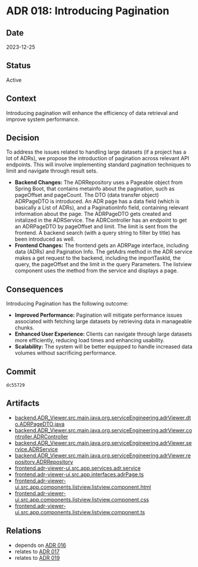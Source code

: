 # ADR 018: Introducing Pagination

## Date

2023-12-25

## Status

Active

## Context

Introducing pagination will enhance the efficiency of data retrieval and improve system performance. 

## Decision

To address the issues related to handling large datasets (if a project has a lot of ADRs),  we propose the introduction of pagination across relevant API endpoints. This will involve implementing standard pagination techniques to limit and navigate through result sets.

- **Backend Changes:** The ADRRepository uses a Pageable object from Spring Boot, that contains metainfo about the pagination, such as pageOffset and pageCount. The DTO (data transfer object) ADRPageDTO is introduced. An ADR page has a data field (which is basically a List of ADRs), and a PaginationInfo field, containing relevant information about the page. The ADRPageDTO gets created and initalized in the ADRService. The ADRController has an endpoint to get an ADRPageDTO by pageOffset and limit. The limit is sent from the frontend. A backend search (with a query string to filter by title) has been introduced as well. 
- **Frontend Changes:** The frontend gets an ADRPage interface, including data (ADRs) and Pagination Info. The getAdrs method in the ADR service makes a get request to the backend, including the importTaskId, the query, the pageOffset and the limit in the query Parameters. The listview component uses the method from the service and displays a page. 

## Consequences

Introducing Pagination has the following outcome:

- **Improved Performance:** Pagination will mitigate performance issues associated with fetching large datasets by retrieving data in manageable chunks.
- **Enhanced User Experience:**  Clients can navigate through large datasets more efficiently, reducing load times and enhancing usability.
- **Scalability:** The system will be better equipped to handle increased data volumes without sacrificing performance.

## Commit

`dc55729`

## Artifacts

- [backend.ADR_Viewer.src.main.java.org.serviceEngineering.adrViewer.dto.ADRPageDTO.java](../../backend/ADR_Viewer/src/main/java/org/serviceEngineering/adrViewer/dto/ADRPageDTO.java)
- [backend.ADR_Viewer.src.main.java.org.serviceEngineering.adrViewer.controller.ADRController](../../backend/ADR_Viewer/src/main/java/org/serviceEngineering/adrViewer/Controller/ADRController.java)
- [backend.ADR_Viewer.src.main.java.org.serviceEngineering.adrViewer.service.ADRService](../../backend/ADR_Viewer/src/main/java/org/serviceEngineering/adrViewer/service/ADRService.java)
- [backend.ADR_Viewer.src.main.java.org.serviceEngineering.adrViewer.repository.ADRRepository](../../backend/ADR_Viewer/src/main/java/org/serviceEngineering/adrViewer/repository/ADRRepository.java)
- [frontend.adr-viewer-ui.src.app.services.adr.service](../../frontend/adr-viewer-ui/src/app/services/adr.service.ts)
- [frontend.adr-viewer-ui.src.app.interfaces.adrPage.ts](../../frontend/adr-viewer-ui/src/app/interfaces/adrPage.ts)
- [frontend.adr-viewer-ui.src.app.components.listview.listview.component.html](../../frontend/adr-viewer-ui/src/app/components/listview/listview.component.html)
- [frontend.adr-viewer-ui.src.app.components.listview.listview.component.css](../../frontend/adr-viewer-ui/src/app/components/listview/listview.component.css)
- [frontend.adr-viewer-ui.src.app.components.listview.listview.component.ts](../../frontend/adr-viewer-ui/src/app/components/listview/listview.component.ts)

## Relations

- depends on [ADR 016](adr-016.md)
- relates to [ADR 017](adr-017.md)
- relates to [ADR 019](adr-019.md)
